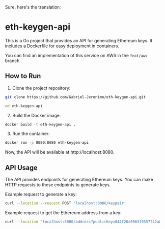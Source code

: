 Sure, here's the translation:

# eth-keygen-api

This is a Go project that provides an API for generating Ethereum keys. It includes a Dockerfile for easy deployment in containers.

You can find an implementation of this service on AWS in the `feat/aws` branch.

## How to Run

1. Clone the project repository:

```bash
git clone https://github.com/Gabriel-Jeronimo/eth-keygen-api.git
```

```bash
cd eth-keygen-api
```

2. Build the Docker image:

```bash
docker build -t eth-keygen-api .
```

3. Run the container:

```bash
docker run -p 8080:8080 eth-keygen-api
```

Now, the API will be available at http://localhost:8080.

## API Usage

The API provides endpoints for generating Ethereum keys. You can make HTTP requests to these endpoints to generate keys.

Example request to generate a key:

```bash
curl --location --request POST 'localhost:8080/keypair'
```

Example request to get the Ethereum address from a key:

```bash
curl --location 'localhost:8080/address?publicKey=044f26d656319657f42a81f9d580365d447acc176e22b283b955b108b8380bcffbe06713fa49534048da5a18cc95a46e7c53b8b61ee15b6f04fccdabec564741a5'
```
